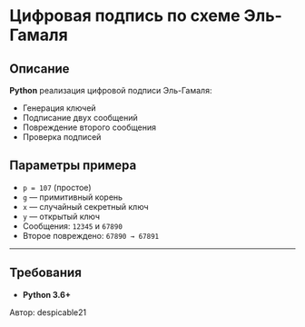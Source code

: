 # Цифровая подпись по схеме Эль-Гамаля 

## Описание

**Python** реализация цифровой подписи Эль-Гамаля:
- Генерация ключей
- Подписание двух сообщений
- Повреждение второго сообщения
- Проверка подписей


## Параметры примера

- `p = 107` (простое)
- `g` — примитивный корень
- `x` — случайный секретный ключ
- `y` — открытый ключ
- Сообщения: `12345` и `67890`
- Второе повреждено: `67890 → 67891`

---

## Требования

- **Python 3.6+**


Автор: despicable21
